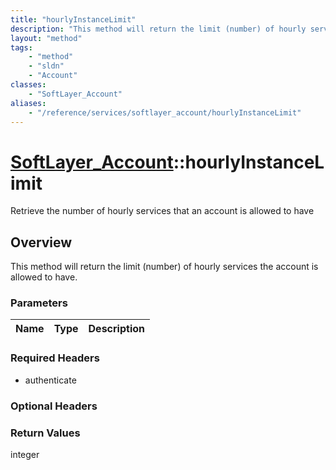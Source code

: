 ```yaml
---
title: "hourlyInstanceLimit"
description: "This method will return the limit (number) of hourly services the account is allowed to have."
layout: "method"
tags:
    - "method"
    - "sldn"
    - "Account"
classes:
    - "SoftLayer_Account"
aliases:
    - "/reference/services/softlayer_account/hourlyInstanceLimit"
---
```

# [SoftLayer_Account](/reference/services/SoftLayer_Account)::hourlyInstanceLimit

Retrieve the number of hourly services that an account is allowed to have 


## Overview 
This method will return the limit (number) of hourly services the account is allowed to have. 

### Parameters 
|Name | Type | Description |
| --- | --- | --- |


### Required Headers
* authenticate

### Optional Headers

### Return Values
integer

